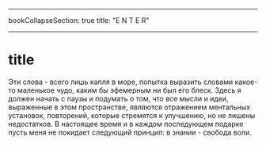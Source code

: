 
---
bookCollapseSection: true
title: "E N T E R"

---

# title 
Эти слова - всего лишь капля в море, попытка выразить словами какое-то маленькое чудо, каким бы эфемерным ни был его блеск. Здесь я должен начать с паузы и подумать о том, что все мысли и идеи, выраженные в этом пространстве, являются отражением ментальных установок, повторений, которые стремятся к улучшению, но не лишены недостатков. В настоящее время и в каждом последующем подарке пусть меня не покидает следующий принцип: в знании - свобода воли.